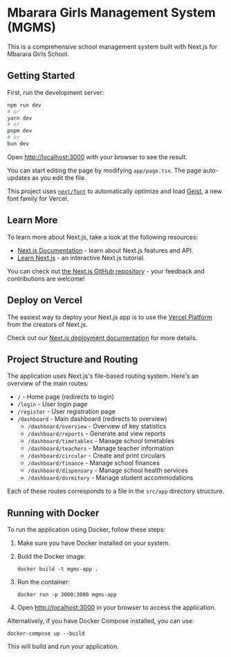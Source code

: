 # Mbarara Girls Management System (MGMS)

This is a comprehensive school management system built with Next.js for Mbarara Girls School.

## Getting Started

First, run the development server:

```bash
npm run dev
# or
yarn dev
# or
pnpm dev
# or
bun dev
```

Open [http://localhost:3000](http://localhost:3000) with your browser to see the result.

You can start editing the page by modifying `app/page.tsx`. The page auto-updates as you edit the file.

This project uses [`next/font`](https://nextjs.org/docs/app/building-your-application/optimizing/fonts) to automatically optimize and load [Geist](https://vercel.com/font), a new font family for Vercel.

## Learn More

To learn more about Next.js, take a look at the following resources:

- [Next.js Documentation](https://nextjs.org/docs) - learn about Next.js features and API.
- [Learn Next.js](https://nextjs.org/learn) - an interactive Next.js tutorial.

You can check out [the Next.js GitHub repository](https://github.com/vercel/next.js) - your feedback and contributions are welcome!

## Deploy on Vercel

The easiest way to deploy your Next.js app is to use the [Vercel Platform](https://vercel.com/new?utm_medium=default-template&filter=next.js&utm_source=create-next-app&utm_campaign=create-next-app-readme) from the creators of Next.js.

Check out our [Next.js deployment documentation](https://nextjs.org/docs/app/building-your-application/deploying) for more details.

## Project Structure and Routing

The application uses Next.js's file-based routing system. Here's an overview of the main routes:

- `/` - Home page (redirects to login)
- `/login` - User login page
- `/register` - User registration page
- `/dashboard` - Main dashboard (redirects to overview)
  - `/dashboard/overview` - Overview of key statistics
  - `/dashboard/reports` - Generate and view reports
  - `/dashboard/timetables` - Manage school timetables
  - `/dashboard/teachers` - Manage teacher information
  - `/dashboard/circular` - Create and print circulars
  - `/dashboard/finance` - Manage school finances
  - `/dashboard/dispensary` - Manage school health services
  - `/dashboard/dormitory` - Manage student accommodations

Each of these routes corresponds to a file in the `src/app` directory structure.

## Running with Docker

To run the application using Docker, follow these steps:

1. Make sure you have Docker installed on your system.

2. Build the Docker image:
   ```
   docker build -t mgms-app .
   ```

3. Run the container:
   ```
   docker run -p 3000:3000 mgms-app
   ```

4. Open [http://localhost:3000](http://localhost:3000) in your browser to access the application.

Alternatively, if you have Docker Compose installed, you can use:

```
docker-compose up --build
```

This will build and run your application.
